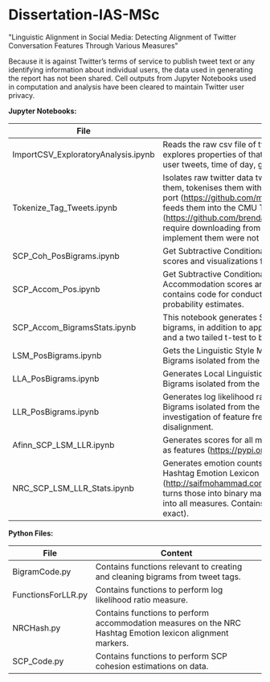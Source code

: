 # Dissertation-IAS-MSc

"Linguistic Alignment in Social Media: Detecting Alignment of Twitter Conversation Features Through Various Measures" 

Because it is against Twitter’s terms of service to publish tweet text or any identifying information about individual users, the data used in generating the report has not been shared. Cell outputs from Jupyter Notebooks used in computation and analysis have been cleared to maintain Twitter user privacy. 


**Jupyter Notebooks:** 

| File | Content |
| ------------- | ------------- |
| ImportCSV_ExploratoryAnalysis.ipynb  | Reads the raw csv file of twitter data into a data frame and explores properties of that data (eg. Frequency of individual user tweets, time of day, gap between tweet and reply). |
| Tokenize_Tag_Tweets.ipynb  | Isolates raw twitter data tweet and reply messages, cleans them, tokenises them with the TweetNLP Twokenizer python port (https://github.com/myleott/ark-twokenize-py) and feeds them into the CMU TweetNLP Tagger (https://github.com/brendano/ark-tweet-nlp). These items require downloading from GitHub - the jar files required to implement them were not included in this code set. |
| SCP_Coh_PosBigrams.ipynb| Get Subtractive Conditional Probability (SCP) Cohesion scores and visualizations for POS tags and bigrams. | 
|SCP_Accom_Pos.ipynb|Get Subtractive Conditional Probability (SCP) Accommodation scores and visualizations for POS tags. Also contains code for conducting a two-tailed paired t-test on probability estimates. |
|SCP_Accom_BigramsStats.ipynb|This notebook generates SCP Accommodation scores for bigrams, in addition to applying Fisher’s Exact test to pos tags and a two tailed t-test to bigrams to verify results. |
|LSM_PosBigrams.ipynb|Gets the Linguistic Style Matching scores for POS tags and Bigrams isolated from the tagged tweets dataset. |
|LLA_PosBigrams.ipynb|Generates Local Linguistic Alignment scores for Pos tags and Bigrams isolated from the tagged tweets datasets. |
|LLR_PosBigrams.ipynb|Generates log likelihood ratio scores for POS tags and Bigrams isolated from the tagged tweets dataset. Includes investigation of feature frequencies to determine alignment or disalignment. |
|Afinn_SCP_LSM_LLR.ipynb|Generates scores for all measures using Afinn sentiment tags as features (https://pypi.org/project/afinn/). |
|NRC_SCP_LSM_LLR_Stats.ipynb|Generates emotion counts for tweet tokens using the NRC Hashtag Emotion Lexicon (http://saifmohammad.com/WebPages/AccessResource.htm), turns those into binary markers, and inputs those as features into all measures. Contains statistical tests (t-test, fisher’s exact). |


**Python Files:**

| File | Content |
|------|----------|
|BigramCode.py|Contains functions relevant to creating and cleaning bigrams from tweet tags. |
|FunctionsForLLR.py|Contains functions to perform log likelihood ratio measure. |
|NRCHash.py|Contains functions to perform accommodation measures on the NRC Hashtag Emotion lexicon alignment markers.|
|	SCP_Code.py|Contains functions to perform SCP cohesion estimations on data. |

